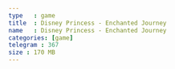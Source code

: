 ```yaml
---
type   : game
title  : Disney Princess - Enchanted Journey
name   : Disney Princess - Enchanted Journey
categories: [game]
telegram : 367
size : 170 MB
---
```



